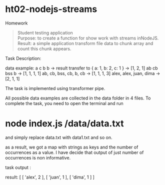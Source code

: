 # ht02-nodejs-streams

Homework

> Student testing application<br>
> Purpose: to create a function for show work with streams inNodeJS.<br>
> Result: a simple application transform file data to chunk array and count this chunk appears.<br>

Task Description:

data example:
a c b b -> result transfer to { a: 1, b: 2, c: 1 } -> [1, 2, 1]
ab cb bss b -> [1, 1, 1, 1]
ab, cb, bss, cb, b, cb -> [1, 1, 1, 3]
alex, alex, juan, dima -> [2, 1, 1]

The task is implemented using transformer pipe.

All possible data examples are collected in the data folder in 4 files.
To complete the task, you need to open the terminal and run
# node index.js /data/data.txt

and simply replace data.txt with data1.txt and so on.

as a result, we got a map with strings as keys and the number of occurrences as a value.
I have decide that output of just number of occurrences is non informative.

task output :

result: [ [ 'alex', 2 ], [ 'juan', 1 ], [ 'dima', 1 ] ]

